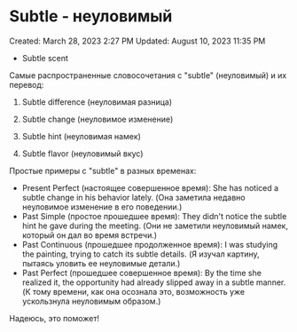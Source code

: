 # Subtle - неуловимый

Created: March 28, 2023 2:27 PM
Updated: August 10, 2023 11:35 PM

- Subtle scent

Самые распространенные словосочетания с "subtle" (неуловимый) и их перевод:

1. Subtle difference (неуловимая разница)

1. Subtle change (неуловимое изменение)

1. Subtle hint (неуловимая намек)

1. Subtle flavor (неуловимый вкус)

Простые примеры с "subtle" в разных временах:

- Present Perfect (настоящее совершенное время): She has noticed a subtle change in his behavior lately. (Она заметила недавно неуловимое изменение в его поведении.)
- Past Simple (простое прошедшее время): They didn't notice the subtle hint he gave during the meeting. (Они не заметили неуловимый намек, который он дал во время встречи.)
- Past Continuous (прошедшее продолженное время): I was studying the painting, trying to catch its subtle details. (Я изучал картину, пытаясь уловить ее неуловимые детали.)
- Past Perfect (прошедшее совершенное время): By the time she realized it, the opportunity had already slipped away in a subtle manner. (К тому времени, как она осознала это, возможность уже ускользнула неуловимым образом.)

Надеюсь, это поможет!